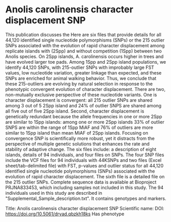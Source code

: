 # Anolis carolinensis character displacement SNP

This publication discusses the Here are six files that provide details for all 44,120 identified single nucleotide polymorphisms (SNPs) or the 215 outlier SNPs associated with the evolution of rapid character displacement among replicate islands with (2Spp) and without competition (1Spp) between two Anolis species. On 2Spp islands, A. carolinensis occurs higher in trees and have evolved larger toe pads. Among 1Spp and 2Spp island populations, we identify 44,120 SNPs, with 215-outlier SNPs with improbably large FST values, low nucleotide variation, greater linkage than expected, and these SNPs are enriched for animal walking behavior. Thus, we conclude that these 215-outliers are evolving by natural selection in response to the phenotypic convergent evolution of character displacement. There are two, non-mutually exclusive perspective of these nucleotide variants. One is character displacement is convergent: all 215 outlier SNPs are shared among 3 out of 5 2Spp island and 24% of outlier SNPS are shared among all five out of five 2Spp island. Second, character displacement is genetically redundant because the allele frequencies in one or more 2Spp are similar to 1Spp islands: among one or more 2Spp islands 33% of outlier SNPS are within the range of 1Spp MiAF and 76% of outliers are more similar to 1Spp island than mean MiAF of 2Spp islands. Focusing on convergence SNP is scientifically more robust, yet it distracts from the perspective of multiple genetic solutions that enhances the rate and stability of adaptive change.
The six files include: a description of eight islands, details of 94 individuals, and four files on SNPs. The four SNP files include the VCF files for 94 individuals with 44KSNPs and two files (Excel sheet/tab-delimited file) with FST, p-values and outlier status for all 44,120 identified single nucleotide polymorphisms (SNPs) associated with the evolution of rapid character displacement. The sixth file is a detailed file on the 215 outlier SNPs.
Complete sequence data is available at Bioproject PRJNA833453, which including samples not included in this study. The 94 individuals used in this study are described in "Supplemental_Sample_description.txt".
It contains  genotypes and  markers.

Title: Anolis carolinensis character displacement SNP
Scientific name: 
DOI: https://doi.org/10.5061/dryad.qbzkh18ks
Has phenotype 

